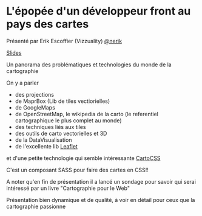 # L'épopée d'un développeur front au pays des cartes

Présenté par Erik Escoffier (Vizzuality) [@nerik](https://twitter.com/nerik)

[Slides](https://docs.google.com/presentation/d/1SCyIQAczqyZCQWKS-K8nTVMnVJP6_DLHK3QG9t7ToXc/edit)

Un panorama des problématiques et technologies du monde de la cartographie

On y a parler
  * des projections
  * de MaprBox (Lib de tiles vectiorielles)
  * de GoogleMaps
  * de OpenStreetMap, le wikipedia de la carto (le referentiel cartographique le plus complet au monde)
  * des techniques liés aux tiles
  * des outils de carto vectorielles et 3D
  * de la DataVisualisation
  * de l'excellente lib [Leaflet](http://leafletjs.com/)

et d'une petite technologie qui semble intéressante [CartoCSS](https://carto.com/docs/carto-engine/cartocss/)

C'est un composant SASS pour faire des cartes en CSS!!

A noter qu'en fin de présentation il a lancé un sondage pour savoir qui serai intéressé par un livre "Cartographie pour le Web"

Présentation bien dynamique et de qualité, à voir en détail pour ceux que la cartographie passionne
